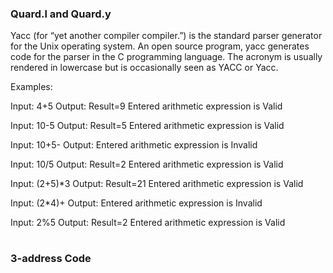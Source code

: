 ### Quard.l and Quard.y
Yacc (for “yet another compiler compiler.”) is the standard parser generator for the Unix operating system. An open source program, yacc generates code for the parser in the C programming language. The acronym is usually rendered in lowercase but is occasionally seen as YACC or Yacc.

Examples:

Input: 4+5
Output: Result=9
Entered arithmetic expression is Valid

Input: 10-5
Output: Result=5
Entered arithmetic expression is Valid

Input: 10+5-
Output:
Entered arithmetic expression is Invalid

Input: 10/5
Output: Result=2
Entered arithmetic expression is Valid

Input: (2+5)*3
Output: Result=21
Entered arithmetic expression is Valid

Input: (2*4)+
Output:
Entered arithmetic expression is Invalid

Input: 2%5
Output: Result=2
Entered arithmetic expression is Valid

#

### 3-address Code
